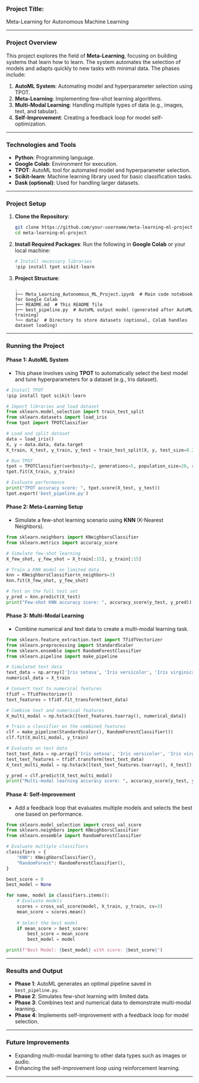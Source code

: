 
### **Project Title:** 
Meta-Learning for Autonomous Machine Learning

---

### **Project Overview**
This project explores the field of **Meta-Learning**, focusing on building systems that learn how to learn. The system automates the selection of models and adapts quickly to new tasks with minimal data. The phases include:

1. **AutoML System**: Automating model and hyperparameter selection using TPOT.
2. **Meta-Learning**: Implementing few-shot learning algorithms.
3. **Multi-Modal Learning**: Handling multiple types of data (e.g., images, text, and tabular).
4. **Self-Improvement**: Creating a feedback loop for model self-optimization.

---

### **Technologies and Tools**
- **Python**: Programming language.
- **Google Colab**: Environment for execution.
- **TPOT**: AutoML tool for automated model and hyperparameter selection.
- **Scikit-learn**: Machine learning library used for basic classification tasks.
- **Dask (optional)**: Used for handling larger datasets.

---

### **Project Setup**

1. **Clone the Repository**:
    ```bash
    git clone https://github.com/your-username/meta-learning-ml-project.git
    cd meta-learning-ml-project
    ```

2. **Install Required Packages**:
    Run the following in **Google Colab** or your local machine:
    ```python
    # Install necessary libraries
    !pip install tpot scikit-learn
    ```

3. **Project Structure**:

    ```
    .
    ├── Meta_Learning_Autonomous_ML_Project.ipynb  # Main code notebook for Google Colab
    ├── README.md  # This README file
    ├── best_pipeline.py  # AutoML output model (generated after AutoML training)
    └── data/  # Directory to store datasets (optional, Colab handles dataset loading)
    ```

---

### **Running the Project**

#### **Phase 1: AutoML System**
- This phase involves using **TPOT** to automatically select the best model and tune hyperparameters for a dataset (e.g., Iris dataset).

```python
# Install TPOT
!pip install tpot scikit-learn

# Import libraries and load dataset
from sklearn.model_selection import train_test_split
from sklearn.datasets import load_iris
from tpot import TPOTClassifier

# Load and split dataset
data = load_iris()
X, y = data.data, data.target
X_train, X_test, y_train, y_test = train_test_split(X, y, test_size=0.2, random_state=42)

# Run TPOT
tpot = TPOTClassifier(verbosity=2, generations=5, population_size=20, random_state=42)
tpot.fit(X_train, y_train)

# Evaluate performance
print("TPOT accuracy score: ", tpot.score(X_test, y_test))
tpot.export('best_pipeline.py')
```

#### **Phase 2: Meta-Learning Setup**
- Simulate a few-shot learning scenario using **KNN** (K-Nearest Neighbors).

```python
from sklearn.neighbors import KNeighborsClassifier
from sklearn.metrics import accuracy_score

# Simulate few-shot learning
X_few_shot, y_few_shot = X_train[:15], y_train[:15]

# Train a KNN model on limited data
knn = KNeighborsClassifier(n_neighbors=3)
knn.fit(X_few_shot, y_few_shot)

# Test on the full test set
y_pred = knn.predict(X_test)
print("Few-shot KNN accuracy score: ", accuracy_score(y_test, y_pred))
```

#### **Phase 3: Multi-Modal Learning**
- Combine numerical and text data to create a multi-modal learning task.

```python
from sklearn.feature_extraction.text import TfidfVectorizer
from sklearn.preprocessing import StandardScaler
from sklearn.ensemble import RandomForestClassifier
from sklearn.pipeline import make_pipeline

# Simulated text data
text_data = np.array(['Iris setosa', 'Iris versicolor', 'Iris virginica'] * 50)
numerical_data = X_train

# Convert text to numerical features
tfidf = TfidfVectorizer()
text_features = tfidf.fit_transform(text_data)

# Combine text and numerical features
X_multi_modal = np.hstack([text_features.toarray(), numerical_data])

# Train a classifier on the combined features
clf = make_pipeline(StandardScaler(), RandomForestClassifier())
clf.fit(X_multi_modal, y_train)

# Evaluate on test data
test_text_data = np.array(['Iris setosa', 'Iris versicolor', 'Iris virginica'] * 10)
test_text_features = tfidf.transform(test_text_data)
X_test_multi_modal = np.hstack([test_text_features.toarray(), X_test])

y_pred = clf.predict(X_test_multi_modal)
print("Multi-modal learning accuracy score: ", accuracy_score(y_test, y_pred))
```

#### **Phase 4: Self-Improvement**
- Add a feedback loop that evaluates multiple models and selects the best one based on performance.

```python
from sklearn.model_selection import cross_val_score
from sklearn.neighbors import KNeighborsClassifier
from sklearn.ensemble import RandomForestClassifier

# Evaluate multiple classifiers
classifiers = {
    "KNN": KNeighborsClassifier(),
    "RandomForest": RandomForestClassifier(),
}

best_score = 0
best_model = None

for name, model in classifiers.items():
    # Evaluate models
    scores = cross_val_score(model, X_train, y_train, cv=3)
    mean_score = scores.mean()
    
    # Select the best model
    if mean_score > best_score:
        best_score = mean_score
        best_model = model

print(f"Best Model: {best_model} with score: {best_score}")
```

---

### **Results and Output**
- **Phase 1**: AutoML generates an optimal pipeline saved in `best_pipeline.py`.
- **Phase 2**: Simulates few-shot learning with limited data.
- **Phase 3**: Combines text and numerical data to demonstrate multi-modal learning.
- **Phase 4**: Implements self-improvement with a feedback loop for model selection.

---

### **Future Improvements**
- Expanding  multi-modal learning to other data types such as images or audio.
- Enhancing the self-improvement loop using reinforcement learning.

---

